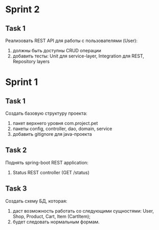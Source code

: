 # Sprint 2

## Task 1

Реализовать REST API для работы с пользователями (User):
1) должны быть доступны CRUD операции
2) добавить тесты: Unit для service-layer, Integration для REST, Repository layers

# Sprint 1

## Task 1

Создать базовую структуру проекта:
1) пакет верхнего уровня com.project.pet
2) пакеты config, controller, dao, domain, service
3) добавить gitignore для java-проекта

## Task 2

Поднять spring-boot REST application:
1) Status REST controller (GET /status)

## Task 3

Создать схему БД, которая:
1) даст возможность работать со следующими сущностями: User, Shop, Product, Cart, Item (CartItem);
2) будет следовать нормальным формам.
